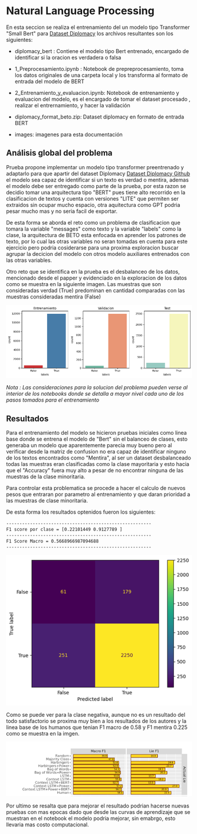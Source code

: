 # Natural Language Processing 

En esta seccion se realiza el entrenamiento del un modelo tipo Transformer "Small Bert" para [Dataset Diplomacy](https://github.com/DenisPeskoff/2020_acl_diplomacy) los archivos resultantes son los siguientes:

* diplomacy_bert : Contiene el modelo tipo Bert entrenado, encargado de identificar si la oracion es verdadera o falsa

* 1_Preprocesamiento.ipynb : Notebook de prepreprocesamiento, toma los datos originales de una carpeta local y los transforma al formato de entrada del modelo de BERT

* 2_Entrenamiento_y_evaluacion.ipynb:  Notebook de entrenamiento y evaluacion del modelo, es el encargado de tomar el dataset procesado , realizar el entrernamiento, y hacer la validación

* diplomacy_format_beto.zip: Dataset diplomacy en formato de entrada BERT

* images: imagenes para esta documentación 

## Análisis global del problema 

Prueba propone implementar un modelo tipo transformer preentrenado y adaptarlo para que apartir del dataset Diplomacy [Dataset Diplomacy Github](https://github.com/DenisPeskoff/2020_acl_diplomacy) el modelo sea capaz de identificar si un texto es verdad o mentira, ademas el modelo debe ser entregado como parte de la prueba, por esta razon se decidio tomar una arquitectura tipo "BERT" pues tiene alto recorrido en la clasificacion de textos y cuenta con versiones "LITE" que permiten ser extraidos sin ocupar mucho espacio, otra aquitectura como GPT podria pesar mucho mas y no seria facil de exportar.

De esta forma se aborda el reto como un problema de clasificacion que tomara la variable "messages" como texto y la variable "labels" como la clase, la arquitectura de BETO esta enfocada en aprender los patrones de texto, por lo cual las otras variables no seran tomadas en cuenta para este ejercicio pero podria cosiderarse para una proxima exploracion buscar agrupar la decicion del modelo con otros modelo auxiliares entrenados con las otras variables.

Otro reto que se identifica en la prueba es el desbalanceo de los datos, mencionado desde el papper y evidenciado en la exploracion de los datos como se muestra en la siguiente imagen. Las muestras que son consideradas verdad (True) predominan en cantidad comparadas con las muestras consideradas mentira (False)

![datos](./images/exploracion_datos.png)

*Nota : Las consideraciones para la solucion del problema pueden verse al interior de los notebooks donde se detalla a mayor nivel cada uno de los pasos tomados para el entrenamiento*

## Resultados 

Para el entrenamiento del modelo se hicieron pruebas iniciales como linea base donde se entrena el modelo de "Bert" sin el balanceo de clases, esto generaba un modelo que aparentemente parecia muy bueno pero al verificar desde la matriz de confusion no era capaz de identificar ninguno de los textos encontrados como "Mentira", al ser un dataset desbalanceado todas las muestras eran clasificadas como la clase mayoritaria y esto hacia que el "Accuracy" fuera muy alto a pesar de no encontrar ninguna de las muestras de la clase minoritaria.

Para controlar esta problematica se procede a hacer el calculo de nuevos pesos que entraran por parametro al entrenamiento y que daran prioridad a las muestras de clase minoritaria.

De esta forma los resultados optenidos fueron los siguientes:

```
-------------------------------------------------------
F1 score por clase = [0.22101449 0.9127789 ]
-------------------------------------------------------
F1 Score Macro = 0.5668966987094688
-------------------------------------------------------

```

<center>

![datos](./images/confution_m.png)

</center>

Como se puede ver para la clase negativa, aunque no es un resultado del todo satisfactorio se proxima muy bien a los resultados de los autores y la linea base de los humanos que tenian F1 macro de 0.58 y F1 mentira 0.225 como se muestra en la imgen.

<center>

![image_papper](./images/image_papper.png)

</center>

Por ultimo se resalta que para mejorar el resultado podrian hacerse nuevas pruebas con mas epocas dado que desde las curvas de aprendizaje que se muestran en el notebook el modelo podria mejorar, sin emabrgo, esto llevaria mas costo computacional.

